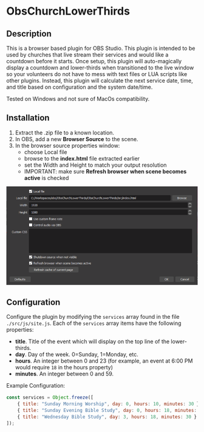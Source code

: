 # ObsChurchLowerThirds

## Description

This is a browser based plugin for OBS Studio. This plugin is intended to be used by churches that live stream their services and would like a countdown before it starts.  Once setup, this plugin will auto-magically display a countdown and lower-thirds when transitioned to the live window so your volunteers do not have to mess with text files or LUA scripts like other plugins.  Instead, this plugin will calculate the next service date, time, and title based on configuration and the system date/time.

Tested on Windows and not sure of MacOs compatibility.

## Installation

1. Extract the .zip file to a known location.
2. In OBS, add a new __Browser Source__ to the scene.
3. In the browser source properties window:
   * choose Local file
   * browse to the __index.html__ file extracted earlier
   * set the Width and Height to match your output resolution
   * IMPORTANT: make sure __Refresh browser when scene becomes active__ is checked

![alt text](./docs/browser-source-properties.png "Browser Source properties window")

## Configuration

Configure the plugin by modifying the `services` array found in the file `./src/js/site.js`. Each of the `services` array items have the following properties:

* __title__. Title of the event which will display on the top line of the lower-thirds.
* __day__. Day of the week. 0=Sunday, 1=Monday, etc.
* __hours__. An integer between 0 and 23 (for example, an event at 6:00 PM would require `18` in the hours property)
* __minutes__. An integer between 0 and 59.

Example Configuration:
```javascript
const services = Object.freeze([
    { title: "Sunday Morning Worship", day: 0, hours: 10, minutes: 30 }, // Sundays at 10:30 AM
    { title: "Sunday Evening Bible Study", day: 0, hours: 18, minutes: 0 }, // Sundays at 6:00 PM
    { title: "Wednesday Bible Study", day: 3, hours: 18, minutes: 30 } // Wednesdays at 6:30 PM
]);
```